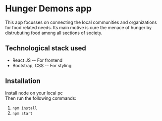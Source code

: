 # Hunger Demons app
This app focusses on connecting the local communities and organizations for food related needs. Its main motive is cure the menace of hunger by distrubuting food among all sections of society.

## Technological stack used
<ul>
  <li>React JS -- For frontend</li>
  <li>Bootstrap, CSS -- For styling</li>
</ul>

## Installation
Install node on your local pc <br/>
Then run the following commands:
<ol>
  <li><code>npm install</code></li>
  <li><code>npm start</code></li>
</ol>
